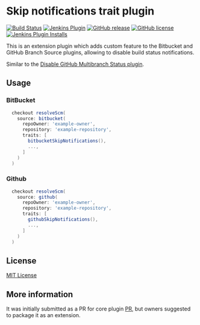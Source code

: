 # Skip notifications trait plugin

[![Build Status](https://ci.jenkins.io/job/Plugins/job/skip-notifications-trait-plugin/job/master/badge/icon)](https://ci.jenkins.io/job/Plugins/job/skip-notifications-trait-plugin/job/master/)
[![Jenkins Plugin](https://img.shields.io/jenkins/plugin/v/skip-notifications-trait.svg)](https://plugins.jenkins.io/skip-notifications-trait)
[![GitHub release](https://img.shields.io/github/release/jenkinsci/skip-notifications-trait-plugin.svg?label=changelog)](https://github.com/jenkinsci/skip-notifications-trait-plugin/releases/latest)
[![GitHub license](https://img.shields.io/github/license/jenkinsci/skip-notifications-trait-plugin)](https://github.com/jenkinsci/skip-notifications-trait-plugin/blob/master/LICENSE.md)
[![Jenkins Plugin Installs](https://img.shields.io/jenkins/plugin/i/skip-notifications-trait.svg?color=blue)](https://plugins.jenkins.io/skip-notifications-trait)

This is an extension plugin which adds custom feature to the Bitbucket and GitHub Branch Source plugins, allowing to disable build status notifications.

Similar to the [Disable GitHub Multibranch Status plugin](https://plugins.jenkins.io/disable-github-multibranch-status/).

## Usage

### BitBucket

```Groovy
  checkout resolveScm(
    source: bitbucket(
      repoOwner: 'example-owner',
      repository: 'example-repository',
      traits: [
        bitbucketSkipNotifications(),
        ...,
      ]
    )
  )
```

### Github

```Groovy
  checkout resolveScm(
    source: github(
      repoOwner: 'example-owner',
      repository: 'example-repository',
      traits: [
        githubSkipNotifications(),
        ...,
      ]
    )
  )
```

## License

 [MIT License](./LICENSE.md)

## More information

It was initially submitted as a PR for core plugin [PR](https://github.com/jenkinsci/bitbucket-branch-source-plugin/pull/132), but owners suggested to package it as an extension.
